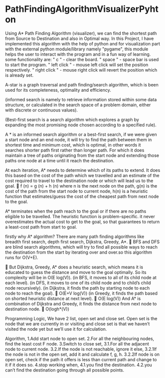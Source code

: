 # PathFindingAlgorithmVisualizerPyhton
Using A* Path Finding Algorithm (visualizer), we can find the shortest path from Source to Destination and also in Optimal way. In this Project, I have implemented this algorithm with the help of python and for visualization part with the external python module/library namely "pygame", this module helps the user to interact with the program and in a fun way of learning. some functionality are: " c " - clear the board. " space " - space bar is used to start the program. " left click " - mouse left click will set the position respectively. " right click " - mouse right click will revert the position which is already set.

A-star is a graph traversal and path finding/search algorithm, which is been used for its completeness, optimality and efficiency.

(informed search is namely to retrieve information stored within some data structure, or calculated in the search space of a problem domain, either with discrete or continuous values).

(Best-first search is a search algorithm which explores a graph by expanding the most promising node chosen according to a specified rule).

A * is an informed search algorithm or a best-first search, if we were given a start node and an end node, it will try to find the path between them in shortest time and minimum cost, which is optimal, in other words it searches shorter path first rather than longer path. For which it does maintain a tree of paths originating from the start node and extending those paths one node at a time until it reach the destination.

At each iteration, A* needs to determine which of its paths to extend. It does this based on the cost of the path which we travelled and an estimate of the cost required to travel to the destination node or which will lead us to the goal. 
	f (n) = g (n) + h (n) 
where n is the next node on the path, 
g(n) is the cost of the path from the start node to current node, 
h(n) is a heuristic function that estimates/guess the cost of the cheapest path from next node to the goal. 

A* terminates when the path reach to the goal or if there are no paths eligible to be travelled. The heuristic function is problem-specific. it never overestimates the actual cost to get to the goal, so that guarantees to return a least-cost path from start to goal.

firstly why A* algorithm? There are many path finding algorithms like breadth first search, depth first search, Dijkstra, Greedy, A*.
	BFS and DFS are blind search algorithms, which will try to find all possible ways to reach the destination from the start by iterating over and over.so this algorithm runs for O(V+E).

	But Dijkstra, Greedy, A* does a heuristic search, which means it is educated to guess the distance and move to the goal optimally. So its complexity will be in O(E log(V)). 
(in BFS, it moves to all of its child node at each level).
(in DFS, it moves to one of its child node and to child’s child node recursively).
(in Dijkstra, it finds the path by starting node to each node to reach the goal).
	O(E+V log(V))
(in Greedy, it finds the path based on shorted heuristic distance at next level).
	O(E log(V))
And A* is combination of Dijkstra and Greedy, it finds the distance from next node to destination node.
	O(logh*(V))

Programming Logic,
We have 2 list, open set and close set. Open set is the node that we are currently in or visiting and close set is that we haven’t visited the node yet but we’ll use it for calculation.

Algorithm,
1.Add start node to open set.
2.For all the neighbouring nodes, find the least cost F node.
3.Switch to close set,
	3.1.For all the adjacent node to current node.
	3.2.If the node is not reachable, ignore it else,
		3.2.1If the node is not in the open set, add it and calculate f, g, h.
		3.2.2If node is on open set, check if the path it offers is less than current path and change to it if it does so.
4.stop working when,
	4.1.you find the destination.
	4.2.you can’t find the destination going through all possible points.
